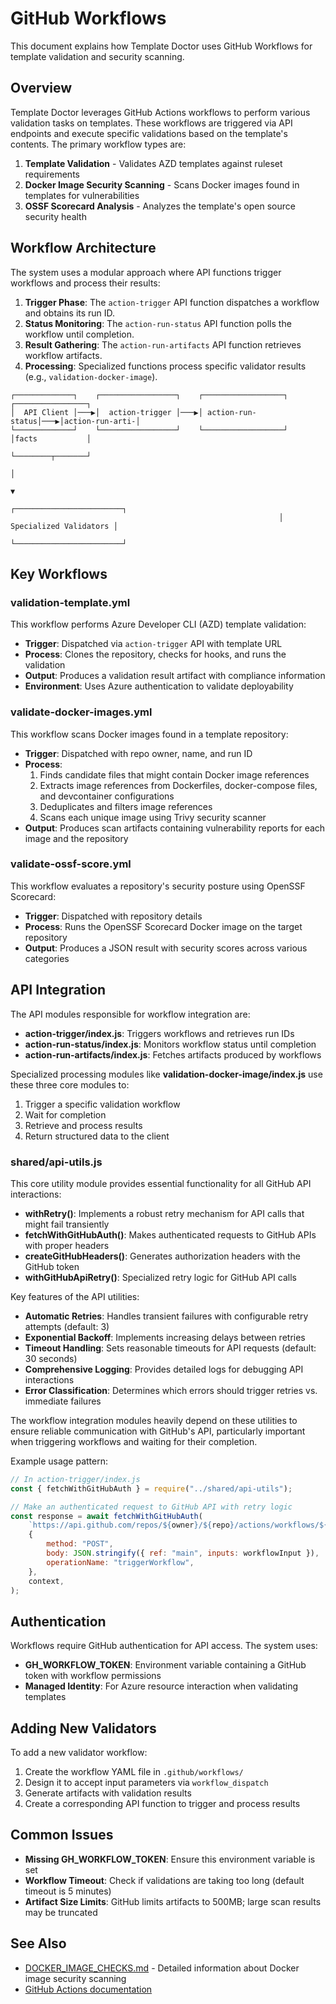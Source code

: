 # GitHub Workflows

This document explains how Template Doctor uses GitHub Workflows for template validation and security scanning.

## Overview

Template Doctor leverages GitHub Actions workflows to perform various validation tasks on templates. These workflows are triggered via API endpoints and execute specific validations based on the template's contents. The primary workflow types are:

1. **Template Validation** - Validates AZD templates against ruleset requirements
2. **Docker Image Security Scanning** - Scans Docker images found in templates for vulnerabilities
3. **OSSF Scorecard Analysis** - Analyzes the template's open source security health

## Workflow Architecture

The system uses a modular approach where API functions trigger workflows and process their results:

1. **Trigger Phase**: The `action-trigger` API function dispatches a workflow and obtains its run ID.
2. **Status Monitoring**: The `action-run-status` API function polls the workflow until completion.
3. **Result Gathering**: The `action-run-artifacts` API function retrieves workflow artifacts.
4. **Processing**: Specialized functions process specific validator results (e.g., `validation-docker-image`).

```
┌─────────────┐    ┌─────────────────┐    ┌──────────────────┐    ┌────────────────┐
│  API Client │───▶│  action-trigger │───▶│ action-run-status│───▶│action-run-arti-│
└─────────────┘    └─────────────────┘    └──────────────────┘    │facts           │
                                                                  └────────┬───────┘
                                                                           │
                                                                           ▼
                                                            ┌────────────────────────┐
                                                            │ Specialized Validators │
                                                            └────────────────────────┘
```

## Key Workflows

### validation-template.yml

This workflow performs Azure Developer CLI (AZD) template validation:

- **Trigger**: Dispatched via `action-trigger` API with template URL
- **Process**: Clones the repository, checks for hooks, and runs the validation
- **Output**: Produces a validation result artifact with compliance information
- **Environment**: Uses Azure authentication to validate deployability

### validate-docker-images.yml

This workflow scans Docker images found in a template repository:

- **Trigger**: Dispatched with repo owner, name, and run ID
- **Process**:
    1. Finds candidate files that might contain Docker image references
    2. Extracts image references from Dockerfiles, docker-compose files, and devcontainer configurations
    3. Deduplicates and filters image references
    4. Scans each unique image using Trivy security scanner
- **Output**: Produces scan artifacts containing vulnerability reports for each image and the repository

### validate-ossf-score.yml

This workflow evaluates a repository's security posture using OpenSSF Scorecard:

- **Trigger**: Dispatched with repository details
- **Process**: Runs the OpenSSF Scorecard Docker image on the target repository
- **Output**: Produces a JSON result with security scores across various categories

## API Integration

The API modules responsible for workflow integration are:

- **action-trigger/index.js**: Triggers workflows and retrieves run IDs
- **action-run-status/index.js**: Monitors workflow status until completion
- **action-run-artifacts/index.js**: Fetches artifacts produced by workflows

Specialized processing modules like **validation-docker-image/index.js** use these three core modules to:

1. Trigger a specific validation workflow
2. Wait for completion
3. Retrieve and process results
4. Return structured data to the client

### shared/api-utils.js

This core utility module provides essential functionality for all GitHub API interactions:

- **withRetry()**: Implements a robust retry mechanism for API calls that might fail transiently
- **fetchWithGitHubAuth()**: Makes authenticated requests to GitHub APIs with proper headers
- **createGitHubHeaders()**: Generates authorization headers with the GitHub token
- **withGitHubApiRetry()**: Specialized retry logic for GitHub API calls

Key features of the API utilities:

- **Automatic Retries**: Handles transient failures with configurable retry attempts (default: 3)
- **Exponential Backoff**: Implements increasing delays between retries
- **Timeout Handling**: Sets reasonable timeouts for API requests (default: 30 seconds)
- **Comprehensive Logging**: Provides detailed logs for debugging API interactions
- **Error Classification**: Determines which errors should trigger retries vs. immediate failures

The workflow integration modules heavily depend on these utilities to ensure reliable communication with GitHub's API, particularly important when triggering workflows and waiting for their completion.

Example usage pattern:

```javascript
// In action-trigger/index.js
const { fetchWithGitHubAuth } = require("../shared/api-utils");

// Make an authenticated request to GitHub API with retry logic
const response = await fetchWithGitHubAuth(
    `https://api.github.com/repos/${owner}/${repo}/actions/workflows/${workflowId}/dispatches`,
    {
        method: "POST",
        body: JSON.stringify({ ref: "main", inputs: workflowInput }),
        operationName: "triggerWorkflow",
    },
    context,
);
```

## Authentication

Workflows require GitHub authentication for API access. The system uses:

- **GH_WORKFLOW_TOKEN**: Environment variable containing a GitHub token with workflow permissions
- **Managed Identity**: For Azure resource interaction when validating templates

## Adding New Validators

To add a new validator workflow:

1. Create the workflow YAML file in `.github/workflows/`
2. Design it to accept input parameters via `workflow_dispatch`
3. Generate artifacts with validation results
4. Create a corresponding API function to trigger and process results

## Common Issues

- **Missing GH_WORKFLOW_TOKEN**: Ensure this environment variable is set
- **Workflow Timeout**: Check if validations are taking too long (default timeout is 5 minutes)
- **Artifact Size Limits**: GitHub limits artifacts to 500MB; large scan results may be truncated

## See Also

- [DOCKER_IMAGE_CHECKS.md](./DOCKER_IMAGE_CHECKS.md) - Detailed information about Docker image security scanning
- [GitHub Actions documentation](https://docs.github.com/en/actions)
